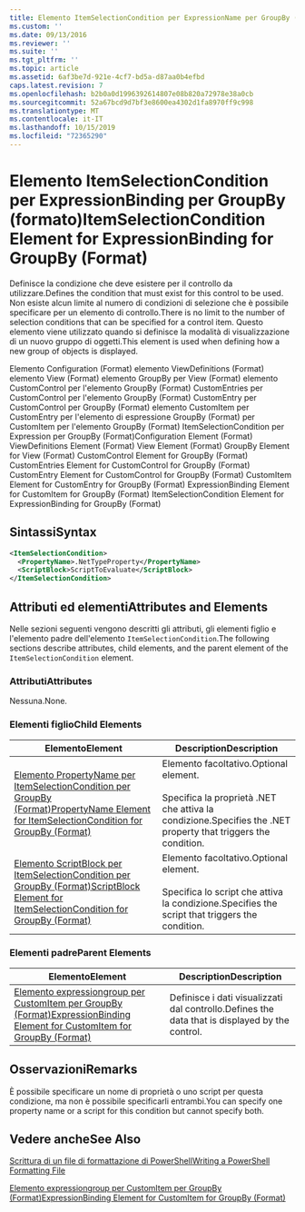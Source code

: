 ```yaml
---
title: Elemento ItemSelectionCondition per ExpressionName per GroupBy (Format) | Microsoft Docs
ms.custom: ''
ms.date: 09/13/2016
ms.reviewer: ''
ms.suite: ''
ms.tgt_pltfrm: ''
ms.topic: article
ms.assetid: 6af3be7d-921e-4cf7-bd5a-d87aa0b4efbd
caps.latest.revision: 7
ms.openlocfilehash: b2b0a0d1996392614807e08b820a72978e38a0cb
ms.sourcegitcommit: 52a67bcd9d7bf3e8600ea4302d1fa8970ff9c998
ms.translationtype: MT
ms.contentlocale: it-IT
ms.lasthandoff: 10/15/2019
ms.locfileid: "72365290"
---
```

# <a name="itemselectioncondition-element-for-expressionbinding-for-groupby-format"></a><span data-ttu-id="b4e7d-102">Elemento ItemSelectionCondition per ExpressionBinding per GroupBy (formato)</span><span class="sxs-lookup"><span data-stu-id="b4e7d-102">ItemSelectionCondition Element for ExpressionBinding for GroupBy (Format)</span></span>

<span data-ttu-id="b4e7d-103">Definisce la condizione che deve esistere per il controllo da utilizzare.</span><span class="sxs-lookup"><span data-stu-id="b4e7d-103">Defines the condition that must exist for this control to be used.</span></span> <span data-ttu-id="b4e7d-104">Non esiste alcun limite al numero di condizioni di selezione che è possibile specificare per un elemento di controllo.</span><span class="sxs-lookup"><span data-stu-id="b4e7d-104">There is no limit to the number of selection conditions that can be specified for a control item.</span></span> <span data-ttu-id="b4e7d-105">Questo elemento viene utilizzato quando si definisce la modalità di visualizzazione di un nuovo gruppo di oggetti.</span><span class="sxs-lookup"><span data-stu-id="b4e7d-105">This element is used when defining how a new group of objects is displayed.</span></span>

<span data-ttu-id="b4e7d-106">Elemento Configuration (Format) elemento ViewDefinitions (Format) elemento View (Format) elemento GroupBy per View (Format) elemento CustomControl per l'elemento GroupBy (Format) CustomEntries per CustomControl per l'elemento GroupBy (Format) CustomEntry per CustomControl per GroupBy (Format) elemento CustomItem per CustomEntry per l'elemento di espressione GroupBy (Format) per CustomItem per l'elemento GroupBy (Format) ItemSelectionCondition per Expression per GroupBy (Format)</span><span class="sxs-lookup"><span data-stu-id="b4e7d-106">Configuration Element (Format) ViewDefinitions Element (Format) View Element (Format) GroupBy Element for View (Format) CustomControl Element for GroupBy (Format) CustomEntries Element for CustomControl for GroupBy (Format) CustomEntry Element for CustomControl for GroupBy (Format) CustomItem Element for CustomEntry for GroupBy (Format) ExpressionBinding Element for CustomItem for GroupBy (Format) ItemSelectionCondition Element for ExpressionBinding for GroupBy (Format)</span></span>

## <a name="syntax"></a><span data-ttu-id="b4e7d-107">Sintassi</span><span class="sxs-lookup"><span data-stu-id="b4e7d-107">Syntax</span></span>

```xml
<ItemSelectionCondition>
  <PropertyName>.NetTypeProperty</PropertyName>
  <ScriptBlock>ScriptToEvaluate</ScriptBlock>
</ItemSelectionCondition>
```

## <a name="attributes-and-elements"></a><span data-ttu-id="b4e7d-108">Attributi ed elementi</span><span class="sxs-lookup"><span data-stu-id="b4e7d-108">Attributes and Elements</span></span>

<span data-ttu-id="b4e7d-109">Nelle sezioni seguenti vengono descritti gli attributi, gli elementi figlio e l'elemento padre dell'elemento `ItemSelectionCondition`.</span><span class="sxs-lookup"><span data-stu-id="b4e7d-109">The following sections describe attributes, child elements, and the parent element of the `ItemSelectionCondition` element.</span></span>

### <a name="attributes"></a><span data-ttu-id="b4e7d-110">Attributi</span><span class="sxs-lookup"><span data-stu-id="b4e7d-110">Attributes</span></span>

<span data-ttu-id="b4e7d-111">Nessuna.</span><span class="sxs-lookup"><span data-stu-id="b4e7d-111">None.</span></span>

### <a name="child-elements"></a><span data-ttu-id="b4e7d-112">Elementi figlio</span><span class="sxs-lookup"><span data-stu-id="b4e7d-112">Child Elements</span></span>

|<span data-ttu-id="b4e7d-113">Elemento</span><span class="sxs-lookup"><span data-stu-id="b4e7d-113">Element</span></span>|<span data-ttu-id="b4e7d-114">Description</span><span class="sxs-lookup"><span data-stu-id="b4e7d-114">Description</span></span>|
|-------------|-----------------|
|[<span data-ttu-id="b4e7d-115">Elemento PropertyName per ItemSelectionCondition per GroupBy (Format)</span><span class="sxs-lookup"><span data-stu-id="b4e7d-115">PropertyName Element for ItemSelectionCondition for GroupBy (Format)</span></span>](./propertyname-element-for-itemselectioncondition-for-groupby-format.md)|<span data-ttu-id="b4e7d-116">Elemento facoltativo.</span><span class="sxs-lookup"><span data-stu-id="b4e7d-116">Optional element.</span></span><br /><br /> <span data-ttu-id="b4e7d-117">Specifica la proprietà .NET che attiva la condizione.</span><span class="sxs-lookup"><span data-stu-id="b4e7d-117">Specifies the .NET property that triggers the condition.</span></span>|
|[<span data-ttu-id="b4e7d-118">Elemento ScriptBlock per ItemSelectionCondition per GroupBy (Format)</span><span class="sxs-lookup"><span data-stu-id="b4e7d-118">ScriptBlock Element for ItemSelectionCondition for GroupBy (Format)</span></span>](./scriptblock-element-for-itemselectioncondition-for-groupby-format.md)|<span data-ttu-id="b4e7d-119">Elemento facoltativo.</span><span class="sxs-lookup"><span data-stu-id="b4e7d-119">Optional element.</span></span><br /><br /> <span data-ttu-id="b4e7d-120">Specifica lo script che attiva la condizione.</span><span class="sxs-lookup"><span data-stu-id="b4e7d-120">Specifies the script that triggers the condition.</span></span>|

### <a name="parent-elements"></a><span data-ttu-id="b4e7d-121">Elementi padre</span><span class="sxs-lookup"><span data-stu-id="b4e7d-121">Parent Elements</span></span>

|<span data-ttu-id="b4e7d-122">Elemento</span><span class="sxs-lookup"><span data-stu-id="b4e7d-122">Element</span></span>|<span data-ttu-id="b4e7d-123">Description</span><span class="sxs-lookup"><span data-stu-id="b4e7d-123">Description</span></span>|
|-------------|-----------------|
|[<span data-ttu-id="b4e7d-124">Elemento expressiongroup per CustomItem per GroupBy (Format)</span><span class="sxs-lookup"><span data-stu-id="b4e7d-124">ExpressionBinding Element for CustomItem for GroupBy (Format)</span></span>](./expressionbinding-element-for-customitem-for-groupby-format.md)|<span data-ttu-id="b4e7d-125">Definisce i dati visualizzati dal controllo.</span><span class="sxs-lookup"><span data-stu-id="b4e7d-125">Defines the data that is displayed by the control.</span></span>|

## <a name="remarks"></a><span data-ttu-id="b4e7d-126">Osservazioni</span><span class="sxs-lookup"><span data-stu-id="b4e7d-126">Remarks</span></span>

<span data-ttu-id="b4e7d-127">È possibile specificare un nome di proprietà o uno script per questa condizione, ma non è possibile specificarli entrambi.</span><span class="sxs-lookup"><span data-stu-id="b4e7d-127">You can specify one property name or a script for this condition but cannot specify both.</span></span>

## <a name="see-also"></a><span data-ttu-id="b4e7d-128">Vedere anche</span><span class="sxs-lookup"><span data-stu-id="b4e7d-128">See Also</span></span>

[<span data-ttu-id="b4e7d-129">Scrittura di un file di formattazione di PowerShell</span><span class="sxs-lookup"><span data-stu-id="b4e7d-129">Writing a PowerShell Formatting File</span></span>](./writing-a-powershell-formatting-file.md)

[<span data-ttu-id="b4e7d-130">Elemento expressiongroup per CustomItem per GroupBy (Format)</span><span class="sxs-lookup"><span data-stu-id="b4e7d-130">ExpressionBinding Element for CustomItem for GroupBy (Format)</span></span>](./expressionbinding-element-for-customitem-for-groupby-format.md)
